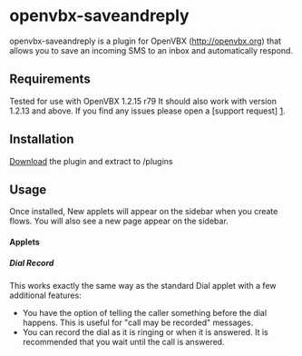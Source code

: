 # openvbx-saveandreply
openvbx-saveandreply is a plugin for OpenVBX (http://openvbx.org) that allows you to save an incoming SMS to an inbox and automatically respond.

## Requirements

Tested for use with OpenVBX 1.2.15 r79
It should also work with version 1.2.13 and above.
If you find any issues please open a [support request] [1].

[1]: https://github.com/matthewgall/openvbx-saveandreply/issues

## Installation

[Download][2] the plugin and extract to /plugins

[2]: https://github.com/matthewgall/openvbx-saveandreply/issues/archive/master.zip

## Usage

Once installed, New applets will appear on the sidebar when you create flows. You will also see a new page appear on the sidebar.

#### Applets

##### Dial Record

This works exactly the same way as the standard Dial applet with a few additional features:

* You have the option of telling the caller something before the dial happens. This is useful for "call may be recorded" messages.
* You can record the dial as it is ringing or when it is answered. It is recommended that you wait until the call is answered.